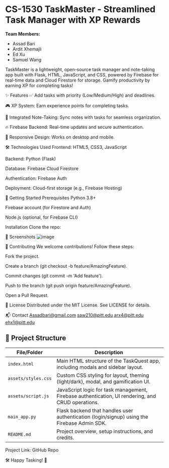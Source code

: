 # CS-1530 TaskMaster - Streamlined Task Manager with XP Rewards

**Team Members:**

- Assad Bari
- Ardit Xhemajli
- Ed Xu
- Samuel Wang

TaskMaster is a lightweight, open-source task manager and note-taking app built with Flask, HTML, JavaScript, and CSS, powered by Firebase for real-time data and Cloud Firestore for storage. Gamify productivity by earning XP for completing tasks!

✨ Features
✅ Add tasks with priority (Low/Medium/High) and deadlines.

🎮 XP System: Earn experience points for completing tasks.

📝 Integrated Note-Taking: Sync notes with tasks for seamless organization.

🔥 Firebase Backend: Real-time updates and secure authentication.

📱 Responsive Design: Works on desktop and mobile.

🛠️ Technologies Used
Frontend: HTML5, CSS3, JavaScript

Backend: Python (Flask)

Database: Firebase Cloud Firestore

Authentication: Firebase Auth

Deployment: Cloud-first storage (e.g., Firebase Hosting)

🚀 Getting Started
Prerequisites
Python 3.8+

Firebase account (for Firestore and Auth)

Node.js (optional, for Firebase CLI)

Installation
Clone the repo:





📸 Screenshots
![image](https://github.com/user-attachments/assets/b7b3949a-470d-416c-ab16-8b39ace5cca6)


🤝 Contributing
We welcome contributions! Follow these steps:

Fork the project.

Create a branch (git checkout -b feature/AmazingFeature).

Commit changes (git commit -m 'Add feature').

Push to the branch (git push origin feature/AmazingFeature).

Open a Pull Request.

📜 License
Distributed under the MIT License. See LICENSE for details.

📬 Contact
Assadbari@gmail.com
saw210@pitt.edu
arx4@pitt.edu
ehx1@pitt.edu

## 📁 Project Structure

| File/Folder             | Description                                                                 |
|--------------------------|-----------------------------------------------------------------------------|
| `index.html`              | Main HTML structure of the TaskQuest app, including modals and sidebar layout. |
| `assets/styles.css`       | Custom CSS styling for layout, theming (light/dark), modal, and gamification UI. |
| `assets/script.js`        | JavaScript logic for task management, Firebase authentication, UI rendering, and CRUD operations. |
| `main_app.py`             | Flask backend that handles user authentication (login/signup) using the Firebase Admin SDK. |
| `README.md`               | Project overview, setup instructions, and credits.                          |




Project Link: GitHub Repo

🛠️ Happy Tasking! 🎉
